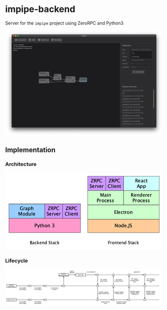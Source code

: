 # impipe-backend

Server for the `impipe` project using ZeroRPC and Python3

![screenshot](./screenshot.png)

## Implementation

### Architecture

![arch](./arch.png)

### Lifecycle

![lifecycle](./lifecycle.png)